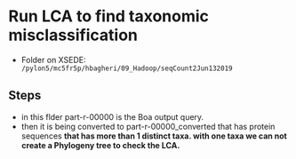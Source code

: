 # Run LCA to find taxonomic misclassification

* Folder on XSEDE: ``` /pylon5/mc5fr5p/hbagheri/09_Hadoop/seqCount2Jun132019```

## Steps
* in this flder part-r-00000 is the Boa output query.
* then it is being converted to part-r-00000_converted that has protein sequences **that has more than 1 distinct taxa. with one taxa we can not create a Phylogeny tree to check the LCA.**
